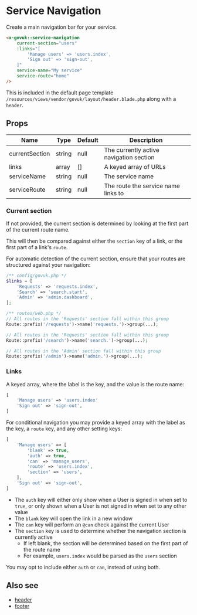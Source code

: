 # Service Navigation

Create a main navigation bar for your service.

```html
<x-govuk::service-navigation
    current-section="users"
    :links="[
        'Manage users' => 'users.index',
        'Sign out' => 'sign-out',
    ]"
    service-name="My service"
    service-route="home"
/>
```

This is included in the default page template `/resources/views/vendor/govuk/layout/header.blade.php` along with a `header`.

## Props

| Name           | Type   | Default | Description                             |
|----------------|--------|---------|-----------------------------------------|
| currentSection | string | null    | The currently active navigation section |
| links          | array  | []      | A keyed array of URLs                   |
| serviceName    | string | null    | The service name                        |
| serviceRoute   | string | null    | The route the service name links to     |

### Current section

If not provided, the current section is determined by looking at the first part of the current route name.

This will then be compared against either the `section` key of a link, or the first part of a link's `route`.

For automatic detection of the current section, ensure that your routes are structured against your navigation:

```php
/** config/govuk.php */
$links = [
    'Requests' => 'requests.index',
    'Search' => 'search.start',
    'Admin' => 'admin.dashboard',
];

/** routes/web.php */
// All routes in the 'Requests' section fall within this group
Route::prefix('/requests')->name('requests.')->group(...);

// All routes in the 'Requests' section fall within this group
Route::prefix('/search')->name('search.')->group(...);

// All routes in the 'Admin' section fall within this group
Route::prefix('/admin')->name('admin.')->group(...);
```

### Links

A keyed array, where the label is the key, and the value is the route name:

```php
[
    'Manage users' => 'users.index'
    'Sign out' => 'sign-out',
]
```

For conditional navigation you may provide a keyed array with the label as the key, a `route` key, and any other setting keys:

```php
[
    'Manage users' => [
        'blank' => true,
        'auth' => true,
        'can' => 'manage_users',
        'route' => 'users.index',
        'section' => 'users',
    ],
    'Sign out' => 'sign-out',
]
```

* The `auth` key will either only show when a User is signed in when set to `true`, or only shown when a User is not signed in when set to any other value
* The `blank` key will open the link in a new window
* The `can` key will perform an `@can` check against the current User
* The `section` key is used to determine whether the navigation section is currently active
   * If left blank, the section will be determined based on the first part of the route name
   * For example, `users.index` would be parsed as the `users` section

You may opt to include either `auth` or `can`, instead of using both.

## Also see

* [header](header.md)
* [footer](footer.md)
